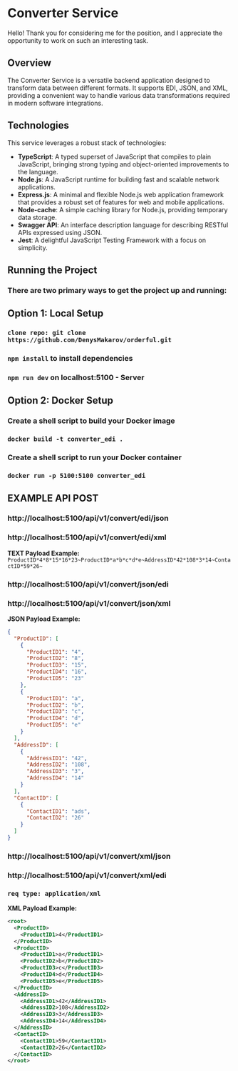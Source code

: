 

# Converter Service

Hello! Thank you for considering me for the position, and I appreciate the opportunity to work on such an interesting task.

## Overview

The Converter Service is a versatile backend application designed to transform data between different formats. It supports EDI, JSON, and XML, providing a convenient way to handle various data transformations required in modern software integrations.

## Technologies

This service leverages a robust stack of technologies:

- **TypeScript**: A typed superset of JavaScript that compiles to plain JavaScript, bringing strong typing and object-oriented improvements to the language.
- **Node.js**: A JavaScript runtime for building fast and scalable network applications.
- **Express.js**: A minimal and flexible Node.js web application framework that provides a robust set of features for web and mobile applications.
- **Node-cache**: A simple caching library for Node.js, providing temporary data storage.
- **Swagger API**: An interface description language for describing RESTful APIs expressed using JSON.
- **Jest**: A delightful JavaScript Testing Framework with a focus on simplicity.

## Running the Project

### There are two primary ways to get the project up and running:

## Option 1: Local Setup

### `clone repo: git clone https://github.com/DenysMakarov/orderful.git`

### `npm install` to install dependencies

### `npm run dev` on localhost:5100 - Server

## Option 2: Docker Setup

### Create a shell script to build your Docker image
###  `docker build -t converter_edi .`
### Create a shell script to run your Docker container
###  `docker run -p 5100:5100 converter_edi`

## EXAMPLE API POST
### http://localhost:5100/api/v1/convert/edi/json
### http://localhost:5100/api/v1/convert/edi/xml
**TEXT Payload Example:** `ProductID*4*8*15*16*23~ProductID*a*b*c*d*e~AddressID*42*108*3*14~ContactID*59*26~`


### http://localhost:5100/api/v1/convert/json/edi
### http://localhost:5100/api/v1/convert/json/xml
**JSON Payload Example:**

```json
{
  "ProductID": [
    {
      "ProductID1": "4",
      "ProductID2": "8",
      "ProductID3": "15",
      "ProductID4": "16",
      "ProductID5": "23"
    },
    {
      "ProductID1": "a",
      "ProductID2": "b",
      "ProductID3": "c",
      "ProductID4": "d",
      "ProductID5": "e"
    }
  ],
  "AddressID": [
    {
      "AddressID1": "42",
      "AddressID2": "108",
      "AddressID3": "3",
      "AddressID4": "14"
    }
  ],
  "ContactID": [
    {
      "ContactID1": "ads",
      "ContactID2": "26"
    }
  ]
}
```



### http://localhost:5100/api/v1/convert/xml/json
### http://localhost:5100/api/v1/convert/xml/edi
### `req type: application/xml`
**XML Payload Example:**

```xml
<root>
  <ProductID>
    <ProductID1>4</ProductID1>
  </ProductID>
  <ProductID>
    <ProductID1>a</ProductID1>
    <ProductID2>b</ProductID2>
    <ProductID3>c</ProductID3>
    <ProductID4>d</ProductID4>
    <ProductID5>e</ProductID5>
  </ProductID>
  <AddressID>
    <AddressID1>42</AddressID1>
    <AddressID2>108</AddressID2>
    <AddressID3>3</AddressID3>
    <AddressID4>14</AddressID4>
  </AddressID>
  <ContactID>
    <ContactID1>59</ContactID1>
    <ContactID2>26</ContactID2>
  </ContactID>
</root>
```





